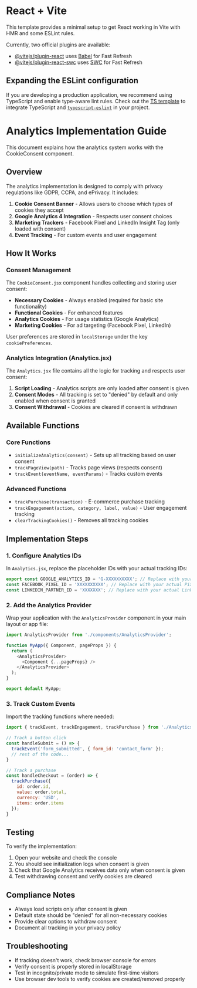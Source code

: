 # React + Vite

This template provides a minimal setup to get React working in Vite with HMR and some ESLint rules.

Currently, two official plugins are available:

- [@vitejs/plugin-react](https://github.com/vitejs/vite-plugin-react/blob/main/packages/plugin-react/README.md) uses [Babel](https://babeljs.io/) for Fast Refresh
- [@vitejs/plugin-react-swc](https://github.com/vitejs/vite-plugin-react-swc) uses [SWC](https://swc.rs/) for Fast Refresh

## Expanding the ESLint configuration

If you are developing a production application, we recommend using TypeScript and enable type-aware lint rules. Check out the [TS template](https://github.com/vitejs/vite/tree/main/packages/create-vite/template-react-ts) to integrate TypeScript and [`typescript-eslint`](https://typescript-eslint.io) in your project.

# Analytics Implementation Guide

This document explains how the analytics system works with the CookieConsent component.

## Overview

The analytics implementation is designed to comply with privacy regulations like GDPR, CCPA, and ePrivacy. It includes:

1. **Cookie Consent Banner** - Allows users to choose which types of cookies they accept
2. **Google Analytics 4 Integration** - Respects user consent choices
3. **Marketing Trackers** - Facebook Pixel and LinkedIn Insight Tag (only loaded with consent)
4. **Event Tracking** - For custom events and user engagement

## How It Works

### Consent Management

The `CookieConsent.jsx` component handles collecting and storing user consent:

- **Necessary Cookies** - Always enabled (required for basic site functionality)
- **Functional Cookies** - For enhanced features
- **Analytics Cookies** - For usage statistics (Google Analytics)
- **Marketing Cookies** - For ad targeting (Facebook Pixel, LinkedIn)

User preferences are stored in `localStorage` under the key `cookiePreferences`.

### Analytics Integration (Analytics.jsx)

The `Analytics.jsx` file contains all the logic for tracking and respects user consent:

1. **Script Loading** - Analytics scripts are only loaded after consent is given
2. **Consent Modes** - All tracking is set to "denied" by default and only enabled when consent is granted
3. **Consent Withdrawal** - Cookies are cleared if consent is withdrawn

## Available Functions

### Core Functions

- `initializeAnalytics(consent)` - Sets up all tracking based on user consent
- `trackPageView(path)` - Tracks page views (respects consent)
- `trackEvent(eventName, eventParams)` - Tracks custom events

### Advanced Functions

- `trackPurchase(transaction)` - E-commerce purchase tracking
- `trackEngagement(action, category, label, value)` - User engagement tracking
- `clearTrackingCookies()` - Removes all tracking cookies

## Implementation Steps

### 1. Configure Analytics IDs

In `Analytics.jsx`, replace the placeholder IDs with your actual tracking IDs:

```javascript
export const GOOGLE_ANALYTICS_ID = 'G-XXXXXXXXXX'; // Replace with your actual GA4 ID
const FACEBOOK_PIXEL_ID = 'XXXXXXXXXX'; // Replace with your actual Pixel ID
const LINKEDIN_PARTNER_ID = 'XXXXXXX'; // Replace with your actual LinkedIn ID
```

### 2. Add the Analytics Provider

Wrap your application with the `AnalyticsProvider` component in your main layout or app file:

```javascript
import AnalyticsProvider from './components/AnalyticsProvider';

function MyApp({ Component, pageProps }) {
  return (
    <AnalyticsProvider>
      <Component {...pageProps} />
    </AnalyticsProvider>
  );
}

export default MyApp;
```

### 3. Track Custom Events

Import the tracking functions where needed:

```javascript
import { trackEvent, trackEngagement, trackPurchase } from './Analytics';

// Track a button click
const handleSubmit = () => {
  trackEvent('form_submitted', { form_id: 'contact_form' });
  // rest of the code...
}

// Track a purchase
const handleCheckout = (order) => {
  trackPurchase({
    id: order.id,
    value: order.total,
    currency: 'USD',
    items: order.items
  });
}
```

## Testing

To verify the implementation:

1. Open your website and check the console
2. You should see initialization logs when consent is given
3. Check that Google Analytics receives data only when consent is given
4. Test withdrawing consent and verify cookies are cleared

## Compliance Notes

- Always load scripts only after consent is given
- Default state should be "denied" for all non-necessary cookies
- Provide clear options to withdraw consent
- Document all tracking in your privacy policy

## Troubleshooting

- If tracking doesn't work, check browser console for errors
- Verify consent is properly stored in localStorage
- Test in incognito/private mode to simulate first-time visitors
- Use browser dev tools to verify cookies are created/removed properly 